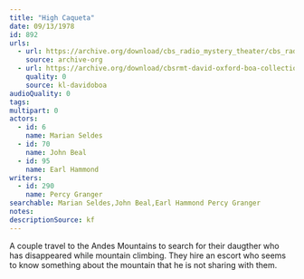```yaml
---
title: "High Caqueta"
date: 09/13/1978
id: 892
urls: 
  - url: https://archive.org/download/cbs_radio_mystery_theater/cbs_radio_mystery_theater-0851-0900.zip/cbs_radio_mystery_theater-0851-0900%2Fcbsrmt_0892_high_caqueta.mp3
    source: archive-org
  - url: https://archive.org/download/cbsrmt-david-oxford-boa-collection/CBSRMT-780913-0892-High-Caqueta-(128-48)_WBBM-JE-{BoA}.mp3
    quality: 0
    source: kl-davidoboa
audioQuality: 0
tags: 
multipart: 0
actors:  
  - id: 6
    name: Marian Seldes  
  - id: 70
    name: John Beal  
  - id: 95
    name: Earl Hammond
writers:  
  - id: 290
    name: Percy Granger
searchable: Marian Seldes,John Beal,Earl Hammond Percy Granger
notes: 
descriptionSource: kf
---
```

A couple travel to the Andes Mountains to search for their daugther who has disappeared while mountain climbing. They hire an escort who seems to know something about the mountain that he is not sharing with them.